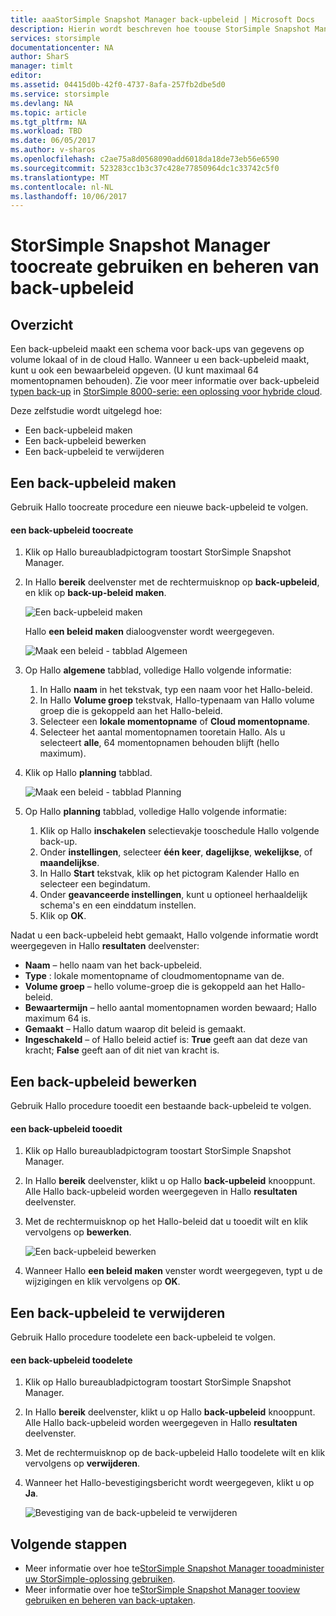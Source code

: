 ```yaml
---
title: aaaStorSimple Snapshot Manager back-upbeleid | Microsoft Docs
description: Hierin wordt beschreven hoe toouse StorSimple Snapshot Manager MMC-module toocreate Hallo en beheren van back-upbeleid Hallo waarmee de geplande back-ups.
services: storsimple
documentationcenter: NA
author: SharS
manager: timlt
editor: 
ms.assetid: 04415d0b-42f0-4737-8afa-257fb2dbe5d0
ms.service: storsimple
ms.devlang: NA
ms.topic: article
ms.tgt_pltfrm: NA
ms.workload: TBD
ms.date: 06/05/2017
ms.author: v-sharos
ms.openlocfilehash: c2ae75a8d0568090add6018da18de73eb56e6590
ms.sourcegitcommit: 523283cc1b3c37c428e77850964dc1c33742c5f0
ms.translationtype: MT
ms.contentlocale: nl-NL
ms.lasthandoff: 10/06/2017
---
```

# <a name="use-storsimple-snapshot-manager-toocreate-and-manage-backup-policies"></a>StorSimple Snapshot Manager toocreate gebruiken en beheren van back-upbeleid
## <a name="overview"></a>Overzicht
Een back-upbeleid maakt een schema voor back-ups van gegevens op volume lokaal of in de cloud Hallo. Wanneer u een back-upbeleid maakt, kunt u ook een bewaarbeleid opgeven. (U kunt maximaal 64 momentopnamen behouden). Zie voor meer informatie over back-upbeleid [typen back-up](storsimple-what-is-snapshot-manager.md#backup-types-and-backup-policies) in [StorSimple 8000-serie: een oplossing voor hybride cloud](storsimple-overview.md).

Deze zelfstudie wordt uitgelegd hoe:

* Een back-upbeleid maken
* Een back-upbeleid bewerken
* Een back-upbeleid te verwijderen

## <a name="create-a-backup-policy"></a>Een back-upbeleid maken
Gebruik Hallo toocreate procedure een nieuwe back-upbeleid te volgen.

#### <a name="toocreate-a-backup-policy"></a>een back-upbeleid toocreate
1. Klik op Hallo bureaubladpictogram toostart StorSimple Snapshot Manager.
2. In Hallo **bereik** deelvenster met de rechtermuisknop op **back-upbeleid**, en klik op **back-up-beleid maken**.

    ![Een back-upbeleid maken](./media/storsimple-snapshot-manager-manage-backup-policies/HCS_SSM_Create_BU_policy.png)

    Hallo **een beleid maken** dialoogvenster wordt weergegeven.

    ![Maak een beleid - tabblad Algemeen](./media/storsimple-snapshot-manager-manage-backup-policies/HCS_SSM_Create_policy_general.png)
3. Op Hallo **algemene** tabblad, volledige Hallo volgende informatie:

   1. In Hallo **naam** in het tekstvak, typ een naam voor het Hallo-beleid.
   2. In Hallo **Volume groep** tekstvak, Hallo-typenaam van Hallo volume groep die is gekoppeld aan het Hallo-beleid.
   3. Selecteer een **lokale momentopname** of **Cloud momentopname**.
   4. Selecteer het aantal momentopnamen tooretain Hallo. Als u selecteert **alle**, 64 momentopnamen behouden blijft (hello maximum).
4. Klik op Hallo **planning** tabblad.

    ![Maak een beleid - tabblad Planning](./media/storsimple-snapshot-manager-manage-backup-policies/HCS_SSM_Create_policy_schedule.png)
5. Op Hallo **planning** tabblad, volledige Hallo volgende informatie:

   1. Klik op Hallo **inschakelen** selectievakje tooschedule Hallo volgende back-up.
   2. Onder **instellingen**, selecteer **één keer**, **dagelijkse**, **wekelijkse**, of **maandelijkse**.
   3. In Hallo **Start** tekstvak, klik op het pictogram Kalender Hallo en selecteer een begindatum.
   4. Onder **geavanceerde instellingen**, kunt u optioneel herhaaldelijk schema's en een einddatum instellen.
   5. Klik op **OK**.

Nadat u een back-upbeleid hebt gemaakt, Hallo volgende informatie wordt weergegeven in Hallo **resultaten** deelvenster:

* **Naam** – hello naam van het back-upbeleid.
* **Type** : lokale momentopname of cloudmomentopname van de.
* **Volume groep** – hello volume-groep die is gekoppeld aan het Hallo-beleid.
* **Bewaartermijn** – hello aantal momentopnamen worden bewaard; Hallo maximum 64 is.
* **Gemaakt** – Hallo datum waarop dit beleid is gemaakt.
* **Ingeschakeld** – of Hallo beleid actief is: **True** geeft aan dat deze van kracht; **False** geeft aan of dit niet van kracht is.

## <a name="edit-a-backup-policy"></a>Een back-upbeleid bewerken
Gebruik Hallo procedure tooedit een bestaande back-upbeleid te volgen.

#### <a name="tooedit-a-backup-policy"></a>een back-upbeleid tooedit
1. Klik op Hallo bureaubladpictogram toostart StorSimple Snapshot Manager.
2. In Hallo **bereik** deelvenster, klikt u op Hallo **back-upbeleid** knooppunt. Alle Hallo back-upbeleid worden weergegeven in Hallo **resultaten** deelvenster.
3. Met de rechtermuisknop op het Hallo-beleid dat u tooedit wilt en klik vervolgens op **bewerken**.

    ![Een back-upbeleid bewerken](./media/storsimple-snapshot-manager-manage-backup-policies/HCS_SSM_Edit_BU_policy.png)
4. Wanneer Hallo **een beleid maken** venster wordt weergegeven, typt u de wijzigingen en klik vervolgens op **OK**.

## <a name="delete-a-backup-policy"></a>Een back-upbeleid te verwijderen
Gebruik Hallo procedure toodelete een back-upbeleid te volgen.

#### <a name="toodelete-a-backup-policy"></a>een back-upbeleid toodelete
1. Klik op Hallo bureaubladpictogram toostart StorSimple Snapshot Manager.
2. In Hallo **bereik** deelvenster, klikt u op Hallo **back-upbeleid** knooppunt. Alle Hallo back-upbeleid worden weergegeven in Hallo **resultaten** deelvenster.
3. Met de rechtermuisknop op de back-upbeleid Hallo toodelete wilt en klik vervolgens op **verwijderen**.
4. Wanneer het Hallo-bevestigingsbericht wordt weergegeven, klikt u op **Ja**.

    ![Bevestiging van de back-upbeleid te verwijderen](./media/storsimple-snapshot-manager-manage-backup-policies/HCS_SSM_Delete_BU_policy.png)

## <a name="next-steps"></a>Volgende stappen
* Meer informatie over hoe te[StorSimple Snapshot Manager tooadminister uw StorSimple-oplossing gebruiken](storsimple-snapshot-manager-admin.md).
* Meer informatie over hoe te[StorSimple Snapshot Manager tooview gebruiken en beheren van back-uptaken](storsimple-snapshot-manager-manage-backup-jobs.md).

